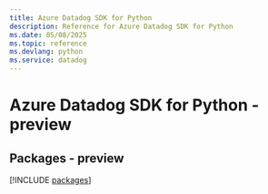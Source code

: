 ```yaml
---
title: Azure Datadog SDK for Python
description: Reference for Azure Datadog SDK for Python
ms.date: 05/08/2025
ms.topic: reference
ms.devlang: python
ms.service: datadog
---
```

# Azure Datadog SDK for Python - preview
## Packages - preview
[!INCLUDE [packages](datadog-index.md)]